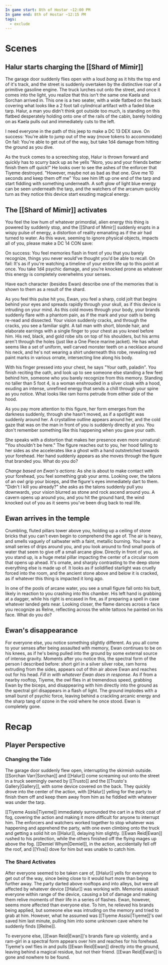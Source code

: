 ```yaml
---
In game start: 8th of Hostar ~12:00 PM
In game end: 8th of Hostar ~12:15 PM
tags:
  - exclude
---
```

# Scenes

## Halur starts charging the [[Shard of Mimir]]
The garage door suddenly flies open with a loud *bang* as it hits the top end of it's track, and the street is suddenly overtaken by the distinctive roar of a primitive gasoline engine. The truck lurches out onto the street, and once it comes into the light, you realize that this isn't the same one Kaela and Sorchan arrived in. This one is a two seater, with a wide flatbed on the back covering what looks like a 2 foot tall cylindrical artifact with a faded blue tarp. Halur, a man you didn't think got outside too much, is standing on this flatbed desperately holding onto one of the rails of the cabin, barely holding on as Kaela pulls out and immediately cuts to the left. 

I need everyone in the path of this jeep to make a DC 13 DEX save. 
On success: You're able to jump out of the way (move tokens to accommodate)
On fail: You're able to get out of the way, but take 1d4 damage from hitting the ground as you dive.

As the truck comes to a screeching stop, Halur is thrown forward and quickly has to scurry back up as he yells "Noro, you and your friends better finish them off quick!" He looks over to see the ashes of the enforcer that Tiyeme destroyed. "However, maybe not as bad as that one. Give me 10 seconds and keep them off me" You see him lift up one end of the tarp and start fiddling with something underneath. A soft glow of light blue energy can be seen underneath the tarp, and the watchers of the arcanum quickly turn as they notice this device start exuding magical energy.


## The [[Shard of Mimir]] activates
You feel the low hum of whatever primordial, alien energy this thing is powered by suddenly stop, and the [[Shard of Mimir]] suddenly erupts in a wispy pulse of energy, a distortion of reality emanating as if the air had turned to water. As this wave, seeming to ignore physical objects, impacts all of you, please make a DC 14 CON save:

On success: You feel memories flash in front of you that you barely recognize, things you never would've thought you'd be able to recall.
On fail: It's as if you're watching a timeline of your entire life up to this point at once. You take 1d4 psychic damage, and you're knocked prone as whatever this energy is completely overwhelms your senses.

Have each character (besides Ewan) describe one of the memories that is shown to them as a result of the shard.

As you feel this pulse hit you, Ewan, you feel a sharp, cold jolt that begins behind your eyes and spreads rapidly through your skull, as if this device is intruding on your mind. As this cold moves through your body, your brands suddenly flare with a phantom pain, as if the mark and your oath is being re-read and dissected. Your vision suddenly cracks, and through the cracks, you see a familiar sight. A tall man with short, blonde hair, and elaborate earrings with a single finger to your chest as you kneel before him. His red, black, and gold robe sits on top of his shoulders, but his arms aren't through the holes (just like a One Piece marine jacket). He has what seems like a set of uniform, well carved monster teeth on a necklace around his neck, and he's not wearing a shirt underneath this robe, revealing red paint marks in various ornate, intersecting line along his body. 

With his finger pressed into your chest, he says "Your oath, paladin". You finish reciting the oath, and look up to see someone else standing a few feet behind him, someone who you barely recognize from this memory. Standing no taller than 5 foot 4, is a woman enshrouded in a silver cloak with a hood, exuding an intense, unrefined energy that sends a chill through your spine as you notice. What looks like ram horns petrude from either side of the hood.

As you pay more attention to this figure, her form emerges from the darkness suddenly, through she hasn't moved, as if a spotlight was suddenly around her. A crystalline outline appears around her, and the cold gaze that was on the man in front of you is suddenly directly at you. You don't remember something like this happening when you gave your oath.

She speaks with a distortion that makes her presence even more unnatural: "You shouldn't be here." The figure reaches out to you, her hood falling to her sides as she accelerates like a ghost with a hand outstretched towards your forehead. Her hand suddenly appears as she moves through the figure that branded you. What do you do?

*Change based on Ewan's actions:* As she is about to make contact with your forehead, you feel something grab your arms. Looking over, the talons of an owl grip your biceps, and the figure's eyes immediately dart to them. "Didn't I kill you already?" she asks as the talons suddenly pull you downwards, your vision blurred as stone and rock ascend around you. A cavern opens up around you, and you hit the ground hard, the wind knocked out of you as it seems you've been drug back to real life. 

## Ewan arrives in the temple
Crumbling, fluted pillars tower above you, holding up a ceiling of stone bricks that you can't even begin to comprehend the age of. The air is heavy, and smells vaguely of saltwater with a faint, metallic burning. You hear a small series of drips around you, and you look around to find small pools of water that seem to give off a small arcane glow. Directly in front of you, as you stand up, is a huge metal pillar impacting the center of a circular room that opens up ahead. It's ornate, and sharply contrasting to the deep stone everything else is made up of. It looks as if solidified starlight was cruelly forced into the room, and the ancient stone above and below it is cracked, as if whatever this thing is impacted it long ago.

In one of the pools of arcane water, you see a small figure fall onto his butt, likely in reaction to you crashing into this chamber. His left hand is grabbing at a dagger, while his right is encased in fire, as if preparing a spell in case whatever landed gets near. Looking closer, the flame dances across a face you recognize as Relne, reflecting across the white tattoos he painted on his face. What do you do?

## Ewan's disappearance
For everyone else, you notice something slightly different. As you all come to your senses after being assaulted with memory, Ewan continues to be on his knees, as if he's being pulled into the ground by some external source of intense gravity. Moments after you notice this, the spectral form of the person I described before: short girl in a silver silver robe, ram horns extruding from the sides, appears out of thin air above Ewan and reaches out for his head. *Fill in with whatever Ewan does in response*. As if from a nearby rooftop, Tiyeme, the owl flies in at tremendous speed, grabbing Ewan by the biceps, and disappearing with him directly into the ground as the spectral girl disappears in a flash of light. The ground implodes with a small burst of psychic force, leaving behind a crackling arcanic energy and the sharp tang of ozone in the void where he once stood. Ewan is completely gone.
# Recap
## Player Perspective
### Changing the Tide
The garage door suddenly flew open, interrupting the skirmish outside. [[Sorchan Varr|Sorchan]] and [[Halur]] come screaming out onto the street in a truck seemingly owned by [[Trusto]] and the [[Trusto's Gallery|Gallery]], with some device covered on the back. They quickly drove into the center of the action, with [[Halur]] yelling for the party to finish them off and keep them away from him as he fiddled with whatever was under the tarp.

[[Tiyeme Assisi|Tiyeme]] immediately surrounded the cart in a thick coat of fog, covering the action and making it more difficult for anyone to interrupt him. The enforcers and watchers worked together to stop whatever was happening and apprehend the party, with one even climbing onto the truck and getting a solid hit on [[Halur]], delaying him slightly. [[Ewan Reid|Ewan]] rushed to his protection, while the others finished off the flying mages up above the fog. [[Demiel Whym|Demiel]], in the action, accidentally fell off the roof, and [[Ylva]] dove for him but was unable to catch him.

### The Shard Activates
After everyone seemed to be taken care of, [[Halur]] yells for everyone to get out of the way, since being close to it would hurt more than being further away. The party darted above rooftops and into alleys, but were all affected by whatever device [[Halur]] was working with. Memories assault everyone within range of the device, causing a bit of damage and making them relive moments of their life in a series of flashes. Ewan, however, seems more affected than everyone else. To him, he relieved his brands being applied, but someone else was intruding on the memory and tried to grab at him. However, what he assumed was [[Tiyeme Assisi|Tiyeme]]'s owl saved him last minute, pulling him into some unknown cave where he suddenly finds [[Relne]].

To everyone else, [[Ewan Reid|Ewan]]'s brands flare up violently, and a ram-girl in a spectral form appears over him and reaches for his forehead. Tiyeme's owl flies in and pulls [[Ewan Reid|Ewan]] directly into the ground, leaving behind a magical residue, but not their friend. [[Ewan Reid|Ewan]] is gone and nowhere to be found.

